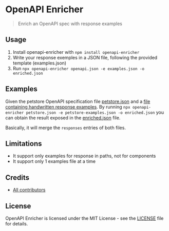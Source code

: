 # OpenAPI Enricher

> Enrich an OpenAPI spec with response examples

## Usage

1. Install openapi-enricher with `npm install openapi-enricher`
2. Write your response exemples in a JSON file, following the provided template (examples.json)
3. Run `npx openapi-enricher openapi.json -e examples.json -o enriched.json`

## Examples

Given the petstore OpenAPI specification file [petstore.json](test/fixtures/petstore.json) and a [file containing handwritten response examples](test/fixtures/petstore-examples.json).
By running `npx openapi-enricher petstore.json -e petstore-examples.json -o enriched.json` you can obtain the result exposed in the [enriched.json](test/fixtures/enriched.json) file.

Basically, it will merge the `responses` entries of both files.

## Limitations

* It support only examples for response in paths, not for components
* It support only 1 examples file at a time

## Credits

* [All contributors](https://github.com/welcomattic/openapi-enricher/graphs/contributors)

## License

OpenAPI Enricher is licensed under the MIT License - see the [LICENSE](LICENSE) file for details.
